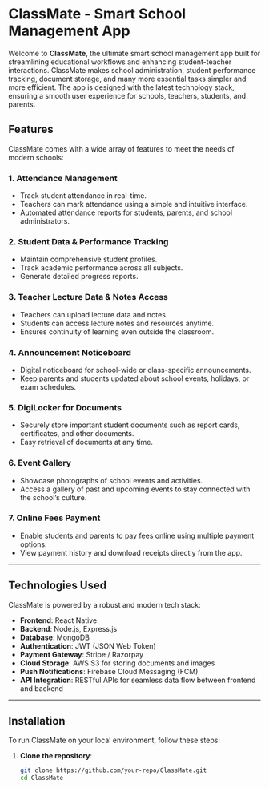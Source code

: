 # ClassMate - Smart School Management App

Welcome to **ClassMate**, the ultimate smart school management app built for streamlining educational workflows and enhancing student-teacher interactions. ClassMate makes school administration, student performance tracking, document storage, and many more essential tasks simpler and more efficient. The app is designed with the latest technology stack, ensuring a smooth user experience for schools, teachers, students, and parents.



## Features

ClassMate comes with a wide array of features to meet the needs of modern schools:

### 1. Attendance Management
- Track student attendance in real-time.
- Teachers can mark attendance using a simple and intuitive interface.
- Automated attendance reports for students, parents, and school administrators.

### 2. Student Data & Performance Tracking
- Maintain comprehensive student profiles.
- Track academic performance across all subjects.
- Generate detailed progress reports.

### 3. Teacher Lecture Data & Notes Access
- Teachers can upload lecture data and notes.
- Students can access lecture notes and resources anytime.
- Ensures continuity of learning even outside the classroom.

### 4. Announcement Noticeboard
- Digital noticeboard for school-wide or class-specific announcements.
- Keep parents and students updated about school events, holidays, or exam schedules.

### 5. DigiLocker for Documents
- Securely store important student documents such as report cards, certificates, and other documents.
- Easy retrieval of documents at any time.

### 6. Event Gallery
- Showcase photographs of school events and activities.
- Access a gallery of past and upcoming events to stay connected with the school’s culture.

### 7. Online Fees Payment
- Enable students and parents to pay fees online using multiple payment options.
- View payment history and download receipts directly from the app.

---

## Technologies Used

ClassMate is powered by a robust and modern tech stack:

- **Frontend**: React Native
- **Backend**: Node.js, Express.js
- **Database**: MongoDB
- **Authentication**: JWT (JSON Web Token)
- **Payment Gateway**: Stripe / Razorpay
- **Cloud Storage**: AWS S3 for storing documents and images
- **Push Notifications**: Firebase Cloud Messaging (FCM)
- **API Integration**: RESTful APIs for seamless data flow between frontend and backend

---

## Installation

To run ClassMate on your local environment, follow these steps:

1. **Clone the repository**:
   ```bash
   git clone https://github.com/your-repo/ClassMate.git
   cd ClassMate
